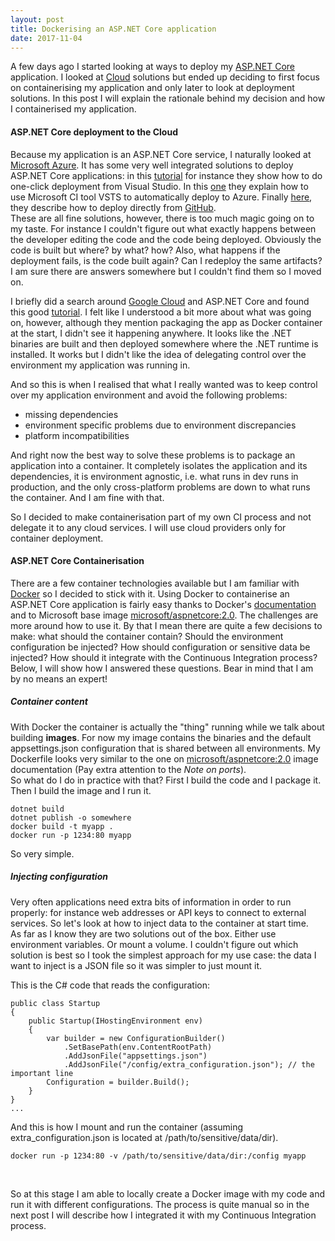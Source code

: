 ```yaml
---
layout: post
title: Dockerising an ASP.NET Core application
date: 2017-11-04
---
```



A few days ago I started looking at ways to deploy my [ASP.NET Core](https://docs.microsoft.com/en-us/aspnet/core/) application. I looked at [Cloud](https://en.wikipedia.org/wiki/Cloud_computing) solutions but ended up deciding to first focus on containerising my application and only later to look at deployment solutions. In this post I will explain the rationale behind my decision and how I containerised my application.


#### ASP.NET Core deployment to the Cloud

Because my application is an ASP.NET Core service, I naturally looked at [Microsoft Azure](https://azure.microsoft.com). It has some very well integrated solutions to deploy ASP.NET Core applications: in this [tutorial](https://docs.microsoft.com/en-us/aspnet/core/tutorials/publish-to-azure-webapp-using-vs) for instance they show how to do one-click deployment from Visual Studio. In this [one](https://docs.microsoft.com/en-us/vsts/build-release/apps/cd/azure/aspnet-core-to-azure-webapp?tabs=vsts) they explain how to use Microsoft CI tool VSTS to automatically deploy to Azure. Finally [here](https://blogs.msdn.microsoft.com/benjaminperkins/2017/05/10/deploy-github-source-code-repositories-to-an-azure-app-service/), they describe how to deploy directly from [GitHub](https://github.com/).
<br/>
These are all fine solutions, however, there is too much magic going on to my taste. For instance I couldn't figure out what exactly happens between the developer editing the code and the code being deployed. Obviously the code is built but where? by what? how? Also, what happens if the deployment fails, is the code built again? Can I redeploy the same artifacts?
<br/>
I am sure there are answers somewhere but I couldn't find them so I moved on.

I briefly did a search around [Google Cloud](https://cloud.google.com) and ASP.NET Core and found this good [tutorial](https://codelabs.developers.google.com/codelabs/cloud-app-engine-aspnetcore/#0). I felt like I understood a bit more about what was going on, however, although they mention packaging the app as Docker container at the start, I didn't see it happening anywhere. It looks like the .NET binaries are built and then deployed somewhere where the .NET runtime is installed. It works but I didn't like the idea of delegating control over the environment my application was running in.

And so this is when I realised that what I really wanted was to keep control over my application environment and avoid the following problems:
* missing dependencies
* environment specific problems due to environment discrepancies
* platform incompatibilities

And right now the best way to solve these problems is to package an application into a container. It completely isolates the application and its dependencies, it is environment agnostic, i.e. what runs in dev runs in production, and the only cross-platform problems are down to what runs the container. And I am fine with that.

So I decided to make containerisation part of my own CI process and not delegate it to any cloud services. I will use cloud providers only for container deployment.


#### ASP.NET Core Containerisation

There are a few container technologies available but I am familiar with [Docker](https://www.docker.com/) so I decided to stick with it. Using Docker to containerise an ASP.NET Core application is fairly easy thanks to Docker's [documentation](https://docs.docker.com/) and to Microsoft base image [microsoft/aspnetcore:2.0](https://hub.docker.com/r/microsoft/aspnetcore/). The challenges are more around how to use it. By that I mean there are quite a few decisions to make: what should the container contain? Should the environment configuration be injected? How should configuration or sensitive data be injected? How should it integrate with the Continuous Integration process?
<br/>
Below, I will show how I answered these questions. Bear in mind that I am by no means an expert!

##### Container content

With Docker the container is actually the "thing" running while we talk about building **images**. For now my image contains the binaries and the default appsettings.json configuration that is shared between all environments. My Dockerfile looks very similar to the one on [microsoft/aspnetcore:2.0](https://hub.docker.com/r/microsoft/aspnetcore/) image documentation (Pay extra attention to the *Note on ports*).
<br/>
So what do I do in practice with that? First I build the code and I package it. Then I build the image and I run it.
```
dotnet build
dotnet publish -o somewhere
docker build -t myapp .
docker run -p 1234:80 myapp
```
So very simple.

##### Injecting configuration

Very often applications need extra bits of information in order to run properly: for instance web addresses or API keys to connect to external services. So let's look at how to inject data to the container at start time.
<br/>
As far as I know they are two solutions out of the box. Either use environment variables. Or mount a volume. I couldn't figure out which solution is best so I took the simplest approach for my use case: the data I want to inject is a JSON file so it was simpler to just mount it.

This is the C# code that reads the configuration:
```
public class Startup
{
    public Startup(IHostingEnvironment env)
    {
        var builder = new ConfigurationBuilder()
            .SetBasePath(env.ContentRootPath)
            .AddJsonFile("appsettings.json")
            .AddJsonFile("/config/extra_configuration.json"); // the important line
        Configuration = builder.Build();
    }
}
...
```
And this is how I mount and run the container (assuming extra_configuration.json is located at /path/to/sensitive/data/dir).
```
docker run -p 1234:80 -v /path/to/sensitive/data/dir:/config myapp
```

<br/>

So at this stage I am able to locally create a Docker image with my code and run it with different configurations. The process is quite manual so in the next post I will describe how I integrated it with my Continuous Integration process.